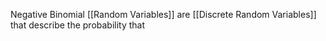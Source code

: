 Negative Binomial [[Random Variables]] are [[Discrete Random Variables]] that describe the probability that 